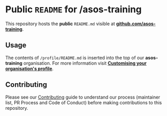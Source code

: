 # Public `README` for **/asos-training**

This repository hosts the **public** `README.md` visible at [**github.com/asos-training**](https://github.com/asos-training).

## Usage

The contents of `/profile/README.md` is inserted into the top of our **asos-training** organisation. For more information visit [**Customising your organisation's profile**](https://docs.github.com/en/organizations/collaborating-with-groups-in-organizations/customizing-your-organizations-profile#adding-a-member-only-organization-profile-readme).

## Contributing

Please see our [Contributing](docs/CONTRIBUTING.md) guide to understand our process (maintainer
list, PR Process and Code of Conduct) before making contributions to this repository.
